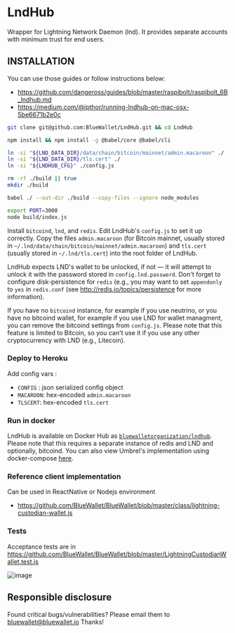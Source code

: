LndHub
======

Wrapper for Lightning Network Daemon (lnd). It provides separate accounts with minimum trust for end users.

INSTALLATION
------------

You can use those guides or follow instructions below:

* https://github.com/dangeross/guides/blob/master/raspibolt/raspibolt_6B_lndhub.md
* https://medium.com/@jpthor/running-lndhub-on-mac-osx-5be6671b2e0c

```bash
git clone git@github.com:BlueWallet/LndHub.git && cd LndHub

npm install && npm install -g @babel/core @babel/cli

ln -si "${LND_DATA_DIR}/data/chain/bitcoin/mainnet/admin.macaroon" ./
ln -si "${LND_DATA_DIR}/tls.cert" ./
ln -si "${LNDHUB_CFG}" ./config.js

rm -rf ./build || true
mkdir ./build

babel ./ --out-dir ./build --copy-files --ignore node_modules

export PORT=3000
node build/index.js
```

Install `bitcoind`, `lnd`, and `redis`. Edit LndHub's `config.js` to set it up correctly.
Copy the files `admin.macaroon` (for Bitcoin mainnet, usually stored in `~/.lnd/data/chain/bitcoin/mainnet/admin.macaroon`)
and `tls.cert` (usually stored in `~/.lnd/tls.cert`) into the root folder of LndHub.

LndHub expects LND's wallet to be unlocked, if not — it will attempt to unlock it with the password stored in `config.lnd.password`.
Don't forget to configure disk-persistence for `redis` (e.g., you may want to set `appendonly` to  `yes` in `redis.conf` (see
http://redis.io/topics/persistence for more information).

If you have no `bitcoind` instance, for example if you use neutrino, or you have no bitcoind wallet, 
for example if you use LND for wallet managment, you can remove the bitcoind settings from `config.js`.
Please note that this feature is limited to Bitcoin, so you can't use it if you use any other cryptocurrency with LND (e.g., Litecoin).

### Deploy to Heroku

Add config vars :
* `CONFIG` : json serialized config object
* `MACAROON`: hex-encoded `admin.macaroon`
* `TLSCERT`: hex-encoded `tls.cert`

### Run in docker

LndHub is available on Docker Hub as [`bluewalletorganization/lndhub`](https://hub.docker.com/r/bluewalletorganization/lndhub).
Please note that this requires a separate instance of redis and LND and optionally, bitcoind.
You can also view Umbrel's implementation using docker-compose [here](https://github.com/getumbrel/umbrel/blob/280c87f0f323666b1b0552aeb24f60df94d1e43c/apps/lndhub/docker-compose.yml).

### Reference client implementation

Can be used in ReactNative or Nodejs environment

* https://github.com/BlueWallet/BlueWallet/blob/master/class/lightning-custodian-wallet.js


### Tests

Acceptance tests are in https://github.com/BlueWallet/BlueWallet/blob/master/LightningCustodianWallet.test.js

![image](https://user-images.githubusercontent.com/1913337/52418916-f30beb00-2ae6-11e9-9d63-17189dc1ae8c.png)



## Responsible disclosure

Found critical bugs/vulnerabilities? Please email them to bluewallet@bluewallet.io
Thanks!
